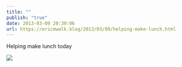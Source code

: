 ```yaml
---
title: ""
publish: "true"
date: 2013-03-09 20:39:06
url: https://ericmwalk.blog/2013/03/09/helping-make-lunch.html
---
```


Helping make lunch today

![](https://ericmwalk.blog/uploads/2022/aff267c587.jpg)